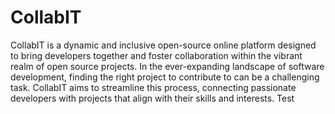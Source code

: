 # CollabIT
CollabIT is a dynamic and inclusive open-source online platform designed to bring developers together and foster collaboration within the vibrant realm of open source projects. In the ever-expanding landscape of software development, finding the right project to contribute to can be a challenging task. CollabIT aims to streamline this process, connecting passionate developers with projects that align with their skills and interests.
Test